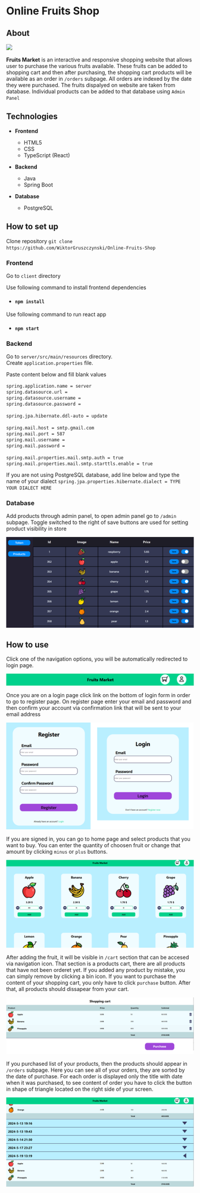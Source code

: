# Online Fruits Shop

## About
<img src="https://spring-boot-tracker-935c708a9d3f.herokuapp.com/api/view">

**Fruits Market** is an interactive and responsive shopping website that allows user to purchase the various fruits available. These fruits can be added to shopping cart and then after purchasing, the shopping cart products will be available as an order in `/orders` subpage. All orders are indexed by the date they were purchased. The fruits dispalyed on website are taken from database. Individual products can be added to that database using `Admin Panel`


## Technologies
- **Frontend**
    - HTML5
    - CSS
    - TypeScript (React)

- **Backend**
    - Java
    - Spring Boot

- **Database**
    - PostgreSQL


## How to set up

Clone repository `git clone https://github.com/WiktorGruszczynski/Online-Fruits-Shop`

### Frontend

Go to `client` directory

Use following command to install frontend dependencies

- #### `npm install`

Use following command to run react app
- #### `npm start`

### Backend

Go to `server/src/main/resources` directory.    
Create `application.properties` file.

Paste content below and fill blank values

```
spring.application.name = server
spring.datasource.url =
spring.datasource.username = 
spring.datasource.password = 

spring.jpa.hibernate.ddl-auto = update

spring.mail.host = smtp.gmail.com
spring.mail.port = 587
spring.mail.username =
spring.mail.password =

spring.mail.properties.mail.smtp.auth = true
spring.mail.properties.mail.smtp.starttls.enable = true
```

If you are not using PostgreSQL database, add line below and type the name of your dialect
`spring.jpa.properties.hibernate.dialect = TYPE YOUR DIALECT HERE`

### Database

Add products through admin panel, to open admin panel go to `/admin` subpage. Toggle switched to the right of save buttons are used for setting product visibility in store

<img src="img/admin edit.png">

## How to use

Click one of the navigation options, you will be automatically redirected to login page. 

![](img/nav.png)

Once you are on a login page click link on the bottom of login form in order to go to register page.
On register page enter your email and password and then confirm your account via confirmation link that will be sent to your email address

<img src="img/login-and-register.png">

<br>

If you are signed in, you can go to home page and select products that you want to buy.
You can enter the quantity of choosen fruit or change that amount by clicking `minus` or `plus` buttons. 

<img src="img/home.png">
<br>

After adding the fruit, it will be visible in `/cart` section that can be accesed via navigation icon. That section is a products cart, there are all products that have not been orderet yet.
If you added any product by mistake, you can simply remove by clicking a bin icon. If you want to purchase the content of your shopping cart, you only have to click `purchase` button. After that, all products should dissapear from your cart.

<img src="img/cart.png">

If you purchased list of your products, then the products should appear in `/orders` subpage. Here you can see all of your orders, they are sorted by the date of purchase.
For each order is displayed only the title with date when it was purchased, to see content of order you have to click the button in shape of triangle located on the right side of your screen.

<img src="img/orders.png">
